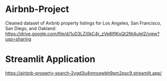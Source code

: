 # Airbnb-Project
Cleaned dataset of Airbnb property listings for Los Angeles, San Francisco, San Diego, and Oakland:
https://drive.google.com/file/d/1uD3LZi0kC4r_zVe8lfIKsQt2Nt4ulel2/view?usp=sharing


# Streamlit Application
https://airbnb-property-search-2ygd3u4nmsqwbh9pm2psc9.streamlit.app/
